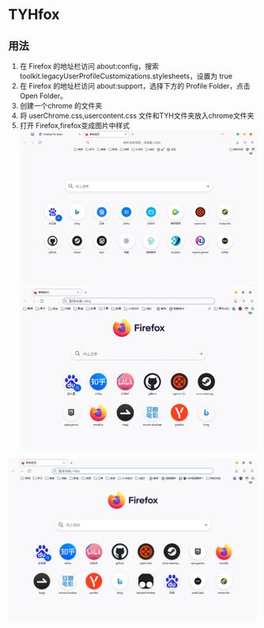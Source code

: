 # TYHfox

## 用法

1. 在 Firefox 的地址栏访问 about:config，搜索 toolkit.legacyUserProfileCustomizations.stylesheets，设置为 true
2. 在 Firefox 的地址栏访问 about:support，选择下方的 Profile Folder，点击 Open Folder。
3. 创建一个chrome 的文件夹
4. 将 userChrome.css,usercontent.css 文件和TYH文件夹放入chrome文件夹
5. 打开 Firefox,firefox变成图片中样式
![firefox](img/firefoxnew.png)
![firefox](img/TYHfox.png)

![firefox](img/firefox.png)
